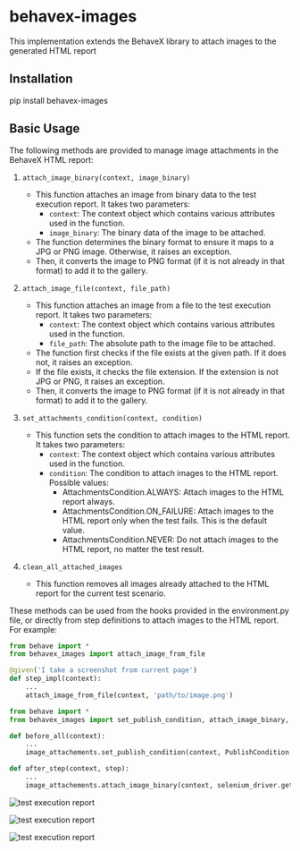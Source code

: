 # behavex-images
This implementation extends the BehaveX library to attach images to the generated HTML report

## Installation
pip install behavex-images

## Basic Usage

The following methods are provided to manage image attachments in the BehaveX HTML report:
1. `attach_image_binary(context, image_binary)`
    - This function attaches an image from binary data to the test execution report. It takes two parameters:
        - `context`: The context object which contains various attributes used in the function.
        - `image_binary`: The binary data of the image to be attached.
    - The function determines the binary format to ensure it maps to a JPG or PNG image. Otherwise, it raises an exception.
    - Then, it converts the image to PNG format (if it is not already in that format) to add it to the gallery.

2. `attach_image_file(context, file_path)`
    - This function attaches an image from a file to the test execution report. It takes two parameters:
        - `context`: The context object which contains various attributes used in the function.
        - `file_path`: The absolute path to the image file to be attached.
    - The function first checks if the file exists at the given path. If it does not, it raises an exception.
    - If the file exists, it checks the file extension. If the extension is not JPG or PNG, it raises an exception.
    - Then, it converts the image to PNG format (if it is not already in that format) to add it to the gallery.

3. `set_attachments_condition(context, condition)`
    - This function sets the condition to attach images to the HTML report. It takes two parameters:
        - `context`: The context object which contains various attributes used in the function.
        - `condition`: The condition to attach images to the HTML report. Possible values:
          - AttachmentsCondition.ALWAYS: Attach images to the HTML report always.
          - AttachmentsCondition.ON_FAILURE: Attach images to the HTML report only when the test fails. This is the default value.
          - AttachmentsCondition.NEVER: Do not attach images to the HTML report, no matter the test result.

4. `clean_all_attached_images`
    - This function removes all images already attached to the HTML report for the current test scenario.

These methods can be used from the hooks provided in the environment.py file, or directly from step definitions to attach images to the HTML report. For example:

```python
from behave import *
from behavex_images import attach_image_from_file

@given('I take a screenshot from current page')
def step_impl(context):
    ...
    attach_image_from_file(context, 'path/to/image.png')
``` 

```python
from behave import *
from behavex_images import set_publish_condition, attach_image_binary, PublishCondition

def before_all(context):
    ...
    image_attachements.set_publish_condition(context, PublishCondition.ON_FAILURE)

def after_step(context, step):
    ...
    image_attachements.attach_image_binary(context, selenium_driver.get_screenshot_as_png())
```


![test execution report](https://github.com/abmercado19/behavex-images/blob/master/img/html_test_report.png?raw=true)

![test execution report](https://github.com/abmercado19/behavex-images/blob/master/img/html_test_report_2.png?raw=true)

![test execution report](https://github.com/abmercado19/behavex-images/blob/master/img/html_test_report_3.png?raw=true)
